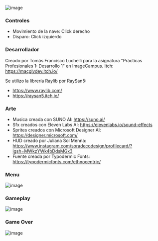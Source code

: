 ![image](https://github.com/user-attachments/assets/61eeddc3-a51a-410c-b0de-c53f81cf4219)


### Controles
- Movimiento de la nave: Click derecho
- Disparo: Click izquierdo

### Desarrollador
Creado por Tomás Francisco Luchelli para la asignatura "Prácticas Profesionales 1: Desarrollo 1" en ImageCampus.
Itch: https://macgivdev.itch.io/

Se utilizo la librería Raylib por RaySan5: 
- https://www.raylib.com/ 
- https://raysan5.itch.io/

### Arte
- Musica creada con SUNO AI: https://suno.ai/
- Sfx creados con Eleven Labs AI: https://elevenlabs.io/sound-effects
- Sprites creados con Microsoft Designer AI: https://designer.microsoft.com/
- HUD creado por Juliana Sol Menna: https://www.instagram.com/soradecodesign/profilecard/?igsh=MWkzYWk4bDdsMGx3
- Fuente creada por Typodermic Fonts: https://typodermicfonts.com/ethnocentric/

### Menu
![image](https://github.com/user-attachments/assets/ed15cab8-b04f-4095-99cb-149b36d9fc5d)

### Gameplay
![image](https://github.com/user-attachments/assets/1dd72666-f0c1-48e7-88e2-95ef6230b7aa)

### Game Over
![image](https://github.com/user-attachments/assets/6301570d-52a6-47ae-9663-7bd513d4a187)


